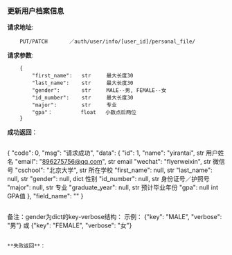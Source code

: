 ### 更新用户档案信息

**请求地址**:
```
    PUT/PATCH       ／auth/user/info/[user_id]/personal_file/
```

**请求参数**:
```
    {
        "first_name":   str     最大长度30
        "last_name":    str     最大长度30
        "gender":       str     MALE--男, FEMALE--女
        "id_number":    str     最大长度30
        "major":        str     专业
        "gpa"：         float   小数点后两位
    }
```

**成功返回**：
```
```
{
    "code": 0,
    "msg": "请求成功",
    "data": {
        "id": 1,
        "name": "yirantai",                     str   用户姓名
        "email": "896275756@qq.com",            str   email
        "wechat": "flyerweixin",                str   微信号
        "cschool": "北京大学",                   str   所在学校
        "first_name": null,                     str
        "last_name": null,                      str
        "gender": null,                         dict   性别
        "id_number": null,                      str    身份证号／护照号
        "major": null,                          str    专业
        "graduate_year": null,                  str    预计毕业年份
        "gpa": null                             int    GPA值
    },
    "field_name": ""
}
```

```
备注：gender为dict的key-verbose结构：
     示例： {"key": "MALE", "verbose": "男"} 或 {"key": "FEMALE", "verbose": "女"}
```

**失败返回**：
```

```